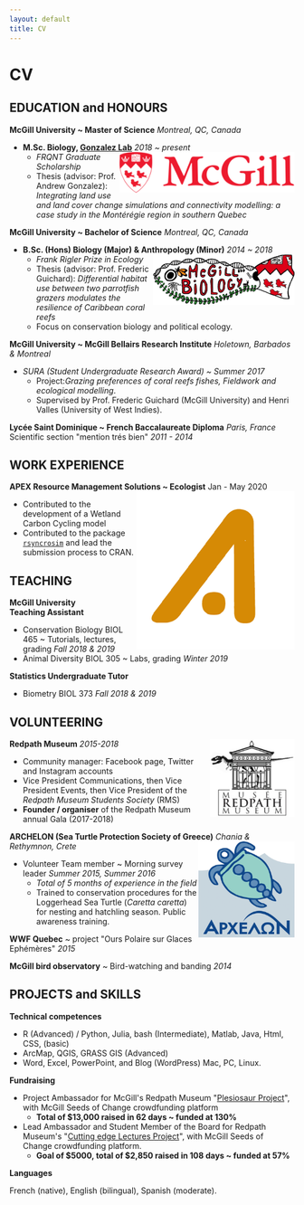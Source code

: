 ```yaml
---
layout: default
title: CV
---
```


# CV

## EDUCATION and HONOURS

**McGill University ~ Master of Science**  _Montreal, QC, Canada_
- **M.Sc. Biology, [Gonzalez Lab]()** _2018 ~ present_ <img style="float: right;" width="310" class="classic_img" src="/pics/mcgill_logo.png">
  - _FRQNT Graduate Scholarship_
  - Thesis (advisor: Prof. Andrew Gonzalez): _Integrating land use and land cover change simulations and connectivity modelling: a case study in the Montérégie region in southern Quebec_

**McGill University ~ Bachelor of Science** _Montreal, QC, Canada_
- **B.Sc. (Hons) Biology (Major) &amp; Anthropology (Minor)** _2014 ~ 2018_ <img style="float: right;" width="250" class="classic_img" src="/pics/mcgill_biology.png">
  - _Frank Rigler Prize in Ecology_
  - Thesis (advisor: Prof. Frederic Guichard): _Differential habitat use between two parrotfish grazers modulates the resilience of Caribbean coral reefs_
  - Focus on conservation biology and political ecology.

**McGill University ~ McGill Bellairs Research Institute** _Holetown, Barbados &amp; Montreal_

- _SURA (Student Undergraduate Research Award) ~ Summer 2017_
    - Project:_Grazing preferences of coral reefs fishes, Fieldwork and ecological modelling_.
    - Supervised by Prof. Frederic Guichard (McGill University) and Henri Valles (University of West Indies).

**Lycée Saint Dominique ~ French Baccalaureate Diploma** _Paris, France_  
Scientific section &quot;mention trés bien&quot; _2011 - 2014_  

## WORK EXPERIENCE

**APEX Resource Management Solutions ~ Ecologist** Jan - May 2020 <img style="float: right;" width="280" class="classic_img" src="/pics/apex_logo.png">
- Contributed to the development of a Wetland Carbon Cycling model
- Contributed to the package [`rsyncrosim`](https://CRAN.R-project.org/package=rsyncrosim) and lead the submission process to CRAN.

## TEACHING

**McGill University**  
**Teaching Assistant**
- Conservation Biology BIOL 465 ~ Tutorials, lectures, grading _Fall 2018 &amp; 2019_
- Animal Diversity BIOL 305 ~ Labs, grading _Winter 2019_

**Statistics Undergraduate Tutor**    
- Biometry BIOL 373 _Fall 2018 &amp; 2019_  

## VOLUNTEERING

**Redpath Museum** _2015-2018_ <img style="float: right;" width="150" class="classic_img" src="/pics/redpath_logo.png">
- Community manager: Facebook page, Twitter and Instagram accounts  
- Vice President Communications, then Vice President Events, then Vice President of the _Redpath Museum Students Society_ (RMS)  
- **Founder / organiser** of the Redpath Museum annual Gala (2017-2018)

**ARCHELON (Sea Turtle Protection Society of Greece)** _Chania &amp; Rethymnon, Crete_ <img style="float: right;" width="170" class="classic_img" src="/pics/archelon_logo.png">
- Volunteer Team member ~ Morning survey leader _Summer 2015, Summer 2016_
  - _Total of 5 months of experience in the field_  
  - Trained to conservation procedures for the Loggerhead Sea Turtle (_Caretta caretta_) for nesting and hatchling season. Public awareness training.

**WWF Quebec** ~ project &quot;Ours Polaire sur Glaces Ephémères&quot; _2015_

**McGill bird observatory** ~ Bird-watching and banding _2014_

## PROJECTS and SKILLS

**Technical competences**

- R (Advanced) / Python, Julia, bash (Intermediate), Matlab, Java, Html, CSS, (basic)
- ArcMap, QGIS, GRASS GIS (Advanced)
- Word, Excel, PowerPoint, and Blog (WordPress) Mac, PC, Linux.

**Fundraising**

- Project Ambassador for McGill&#39;s Redpath Museum &quot;[Plesiosaur Project](https://www.mcgill.ca/seedsofchange/project/redpath-museum-plesiosaur)&quot;, with McGill Seeds of Change crowdfunding platform
    - **Total of $13,000 raised in 62 days ~ funded at 130%**
- Lead Ambassador and Student Member of the Board for Redpath Museum&#39;s &quot;[Cutting edge Lectures Project](https://www.mcgill.ca/seedsofchange/project/cutting-edge-lecture-series-project)&quot;, with McGill Seeds of Change crowdfunding platform.
    - **Goal of $5000, total of $2,850 raised in 108 days ~ funded at 57%**

**Languages**

French (native), English (bilingual), Spanish (moderate).

